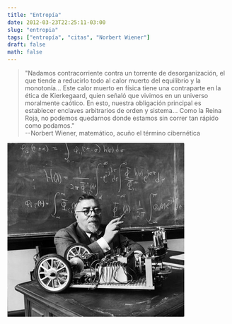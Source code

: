 ```yaml
---
title: "Entropía"
date: 2012-03-23T22:25:11-03:00
slug: "entropia"
tags: ["entropía", "citas", "Norbert Wiener"]
draft: false
math: false
---
```


> "Nadamos contracorriente contra un torrente de desorganización, el
> que tiende a reducirlo todo al calor muerto del equilibrio y la
> monotonía\... Este calor muerto en física tiene una contraparte en la
> ética de Kierkegaard, quien señaló que vivimos en un universo
> moralmente caótico. En esto, nuestra obligación principal es
> establecer enclaves arbitrarios de orden y sistema\... Como la Reina
> Roja, no podemos quedarnos donde estamos sin correr tan rápido como
> podamos."\
> --Norbert Wiener, matemático, acuño el término cibernética

![](norbertWiener.jpg)
